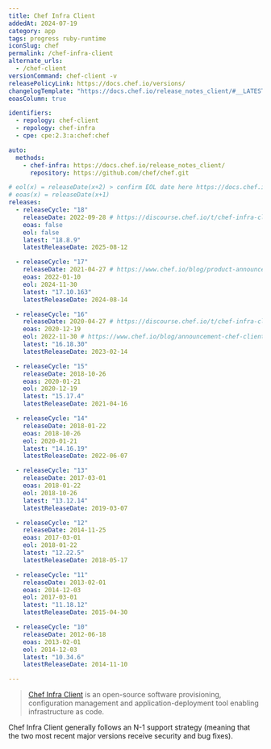 ```yaml
---
title: Chef Infra Client
addedAt: 2024-07-19
category: app
tags: progress ruby-runtime
iconSlug: chef
permalink: /chef-infra-client
alternate_urls:
  - /chef-client
versionCommand: chef-client -v
releasePolicyLink: https://docs.chef.io/versions/
changelogTemplate: "https://docs.chef.io/release_notes_client/#__LATEST__"
eoasColumn: true

identifiers:
  - repology: chef-client
  - repology: chef-infra
  - cpe: cpe:2.3:a:chef:chef

auto:
  methods:
    - chef-infra: https://docs.chef.io/release_notes_client/
      repository: https://github.com/chef/chef.git

# eol(x) = releaseDate(x+2) > confirm EOL date here https://docs.chef.io/versions/
# eoas(x) = releaseDate(x+1)
releases:
  - releaseCycle: "18"
    releaseDate: 2022-09-28 # https://discourse.chef.io/t/chef-infra-client-18-0-169-released/21570
    eoas: false
    eol: false
    latest: "18.8.9"
    latestReleaseDate: 2025-08-12

  - releaseCycle: "17"
    releaseDate: 2021-04-27 # https://www.chef.io/blog/product-announcement-chef-infra-client-17-now-available
    eoas: 2022-01-10
    eol: 2024-11-30
    latest: "17.10.163"
    latestReleaseDate: 2024-08-14

  - releaseCycle: "16"
    releaseDate: 2020-04-27 # https://discourse.chef.io/t/chef-infra-client-16-0-275-released/17047
    eoas: 2020-12-19
    eol: 2022-11-30 # https://www.chef.io/blog/announcement-chef-client-16-eol-date-change
    latest: "16.18.30"
    latestReleaseDate: 2023-02-14

  - releaseCycle: "15"
    releaseDate: 2018-10-26
    eoas: 2020-01-21
    eol: 2020-12-19
    latest: "15.17.4"
    latestReleaseDate: 2021-04-16

  - releaseCycle: "14"
    releaseDate: 2018-01-22
    eoas: 2018-10-26
    eol: 2020-01-21
    latest: "14.16.19"
    latestReleaseDate: 2022-06-07

  - releaseCycle: "13"
    releaseDate: 2017-03-01
    eoas: 2018-01-22
    eol: 2018-10-26
    latest: "13.12.14"
    latestReleaseDate: 2019-03-07

  - releaseCycle: "12"
    releaseDate: 2014-11-25
    eoas: 2017-03-01
    eol: 2018-01-22
    latest: "12.22.5"
    latestReleaseDate: 2018-05-17

  - releaseCycle: "11"
    releaseDate: 2013-02-01
    eoas: 2014-12-03
    eol: 2017-03-01
    latest: "11.18.12"
    latestReleaseDate: 2015-04-30

  - releaseCycle: "10"
    releaseDate: 2012-06-18
    eoas: 2013-02-01
    eol: 2014-12-03
    latest: "10.34.6"
    latestReleaseDate: 2014-11-10

---
```


> [Chef Infra Client](https://docs.chef.io/chef_client_overview/) is an open-source software provisioning, configuration
> management and application-deployment tool enabling infrastructure as code.

Chef Infra Client generally follows an N-1 support strategy
(meaning that the two most recent major versions receive security and bug fixes).

